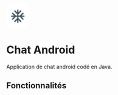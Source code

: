 ![Simplon.co](https://github.com/MarineDurand/tp-android/blob/master/app/src/main/res/mipmap-hdpi/ic_ac_unit.png)
# Chat Android
Application de chat android codé en Java.

## Fonctionnalités
